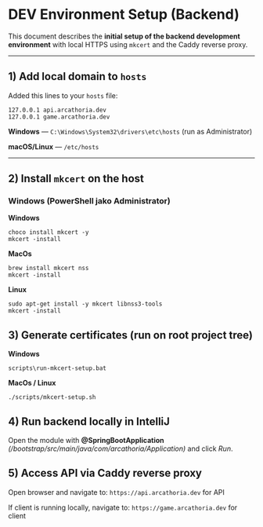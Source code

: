 # DEV Environment Setup (Backend)

This document describes the **initial setup of the backend development environment**
with local HTTPS using `mkcert` and the Caddy reverse proxy.

---

## 1) Add local domain to `hosts`

Added this lines to your `hosts` file:

```
127.0.0.1 api.arcathoria.dev
127.0.0.1 game.arcathoria.dev
```

**Windows** — `C:\Windows\System32\drivers\etc\hosts` (run as Administrator)

**macOS/Linux** — `/etc/hosts`

---

## 2) Install `mkcert` on the host

### Windows (PowerShell jako Administrator)

**Windows**

```
choco install mkcert -y
mkcert -install
```

**MacOs**

```
brew install mkcert nss
mkcert -install
```

**Linux**

```
sudo apt-get install -y mkcert libnss3-tools
mkcert -install
```

## 3) Generate certificates (run on root project tree)

**Windows**

````
scripts\run-mkcert-setup.bat
````

**MacOs / Linux**

```
./scripts/mkcert-setup.sh
```

## 4) Run backend locally in IntelliJ

Open the module with **@SpringBootApplication** *(/bootstrap/src/main/java/com/arcathoria/Application)* and click *Run*.

## 5) Access API via Caddy reverse proxy

Open browser and navigate to:
``
https://api.arcathoria.dev
`` for API

If client is running locally, navigate to:
``
https://game.arcathoria.dev
`` for client